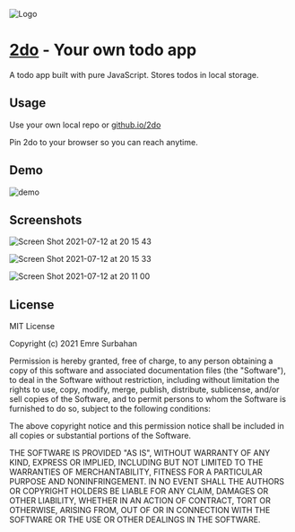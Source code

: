 ![Logo](https://user-images.githubusercontent.com/24278628/125330631-aed44300-e34f-11eb-9d06-fb2582aa05f4.png)

# [2do](https://emresr.github.io/2do/) - Your own todo app

A todo app built with pure JavaScript.
Stores todos in local storage.

## Usage

Use your own local repo or [github.io/2do](https://emresr.github.io/2do/)

Pin 2do to your browser so you can reach anytime.

## Demo

![demo](https://user-images.githubusercontent.com/24278628/125331630-e8597e00-e350-11eb-8d37-868f9fd9998d.gif)

## Screenshots

![Screen Shot 2021-07-12 at 20 15 43](https://user-images.githubusercontent.com/24278628/125331724-0626e300-e351-11eb-9687-176556ffc93e.png)

![Screen Shot 2021-07-12 at 20 15 33](https://user-images.githubusercontent.com/24278628/125331729-08893d00-e351-11eb-80e3-f376bf2b0f84.png)

![Screen Shot 2021-07-12 at 20 11 00](https://user-images.githubusercontent.com/24278628/125331731-09ba6a00-e351-11eb-8196-2094f0e69f50.png)

## License

MIT License

Copyright (c) 2021 Emre Surbahan

Permission is hereby granted,
free of charge, to any person obtaining a copy
of this software and associated documentation files (the "Software"), to deal
in the Software without restriction, including without limitation the rights
to use, copy, modify, merge, publish, distribute, sublicense, and/or sell
copies of the Software, and to permit persons to whom the Software is
furnished to do so, subject to the following conditions:

The above copyright notice and this permission notice shall be included in all
copies or substantial portions of the Software.

THE SOFTWARE IS PROVIDED "AS IS", WITHOUT WARRANTY OF ANY KIND, EXPRESS OR
IMPLIED, INCLUDING BUT NOT LIMITED TO THE WARRANTIES OF MERCHANTABILITY,
FITNESS FOR A PARTICULAR PURPOSE AND NONINFRINGEMENT. IN NO EVENT SHALL THE
AUTHORS OR COPYRIGHT HOLDERS BE LIABLE FOR ANY CLAIM, DAMAGES OR OTHER
LIABILITY, WHETHER IN AN ACTION OF CONTRACT, TORT OR OTHERWISE, ARISING FROM,
OUT OF OR IN CONNECTION WITH THE SOFTWARE OR THE USE OR OTHER DEALINGS IN THE
SOFTWARE.
